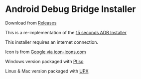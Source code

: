 # Android Debug Bridge Installer
Download from [Releases](https://github.com/josephsmendoza/ADB-Installer/releases)

This is a re-implementation of the [15 seconds ADB Installer](https://forum.xda-developers.com/showthread.php?t=2588979)

This installer requires an internet connection.

Icon is from [Google via icon-icons.com](https://icon-icons.com/icon/adb/90476)

Windows version packaged with [Ptiso](https://pismotec.com/ptiso/)

Linux & Mac version packaged with [UPX](https://upx.github.io/)
